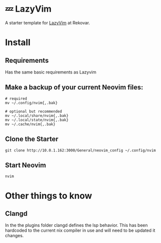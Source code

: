 # 💤 LazyVim

A starter template for [LazyVim](https://github.com/LazyVim/LazyVim) at Rekovar. 

# Install

## Requirements 
Has the same basic requirements as Lazyvim

## Make a backup of your current Neovim files:
```
# required
mv ~/.config/nvim{,.bak}

# optional but recommended
mv ~/.local/share/nvim{,.bak}
mv ~/.local/state/nvim{,.bak}
mv ~/.cache/nvim{,.bak}
```

## Clone the Starter 
`git clone http://10.0.1.162:3000/General/neovim_config ~/.config/nvim`

## Start Neovim 
`nvim`

# Other things to know
## Clangd  
In the the plugins folder clangd defines the lsp behavior. 
This has been hardcoded to the current nix compiler in use and will need to be updated it changes. 
